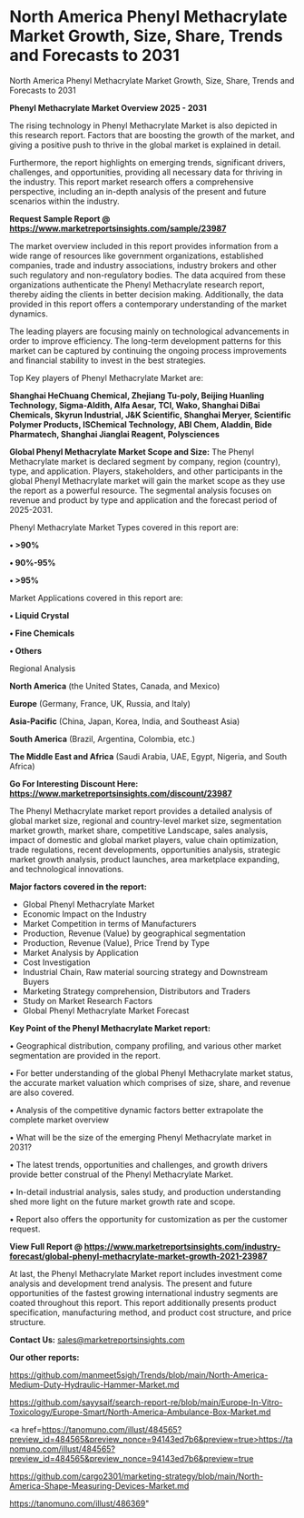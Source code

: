 # North America Phenyl Methacrylate Market Growth, Size, Share, Trends and Forecasts to 2031
North America Phenyl Methacrylate Market Growth, Size, Share, Trends and Forecasts to 2031

<Strong> Phenyl Methacrylate Market Overview 2025 - 2031</strong>

The rising technology in Phenyl Methacrylate Market is also depicted in this research report. Factors that are boosting the growth of the market, and giving a positive push to thrive in the global market is explained in detail.

Furthermore, the report highlights on emerging trends, significant drivers, challenges, and opportunities, providing all necessary data for thriving in the industry. This report market research offers a comprehensive perspective, including an in-depth analysis of the present and future scenarios within the industry.

<strong>Request Sample Report @ <a href=https://www.marketreportsinsights.com/sample/23987>https://www.marketreportsinsights.com/sample/23987</a></strong>

The market overview included in this report provides information from a wide range of resources like government organizations, established companies, trade and industry associations, industry brokers and other such regulatory and non-regulatory bodies. The data acquired from these organizations authenticate the Phenyl Methacrylate research report, thereby aiding the clients in better decision making. Additionally, the data provided in this report offers a contemporary understanding of the market dynamics.

The leading players are focusing mainly on technological advancements in order to improve efficiency. The long-term development patterns for this market can be captured by continuing the ongoing process improvements and financial stability to invest in the best strategies.

Top Key players of Phenyl Methacrylate Market are:

<strong>Shanghai HeChuang Chemical, Zhejiang Tu-poly, Beijing Huanling Technology, Sigma-Aldith, Alfa Aesar, TCI, Wako, Shanghai DiBai Chemicals, Skyrun Industrial, J&K Scientific, Shanghai Meryer, Scientific Polymer Products, ISChemical Technology, ABI Chem, Aladdin, Bide Pharmatech, Shanghai Jianglai Reagent, Polysciences</strong>

<strong><b>Global Phenyl Methacrylate Market Scope and Size:</b></strong>
The Phenyl Methacrylate market is declared segment by company, region (country), type, and application. Players, stakeholders, and other participants in the global Phenyl Methacrylate market will gain the market scope as they use the report as a powerful resource. The segmental analysis focuses on revenue and product by type and application and the forecast period of 2025-2031.

Phenyl Methacrylate Market Types covered in this report are:

<strong>• >90%

• 90%-95%

• >95%</strong>

Market Applications covered in this report are:

<strong>• Liquid Crystal

• Fine Chemicals

• Others</strong> 

Regional Analysis

<strong>North America</strong> (the United States, Canada, and Mexico)

<strong>Europe</strong> (Germany, France, UK, Russia, and Italy)

<strong>Asia-Pacific</strong> (China, Japan, Korea, India, and Southeast Asia)

<strong>South America</strong> (Brazil, Argentina, Colombia, etc.)

<strong>The Middle East and Africa</strong> (Saudi Arabia, UAE, Egypt, Nigeria, and South Africa)

<strong>Go For Interesting Discount Here: <a href=https://www.marketreportsinsights.com/discount/23987>https://www.marketreportsinsights.com/discount/23987</a></strong>

The Phenyl Methacrylate market report provides a detailed analysis of global market size, regional and country-level market size, segmentation market growth, market share, competitive Landscape, sales analysis, impact of domestic and global market players, value chain optimization, trade regulations, recent developments, opportunities analysis, strategic market growth analysis, product launches, area marketplace expanding, and technological innovations.

<strong><b>Major factors covered in the report:</b></strong>
<ul>
  <li>Global Phenyl Methacrylate Market </li>
  <li>Economic Impact on the Industry</li>
  <li>Market Competition in terms of Manufacturers</li>
  <li>Production, Revenue (Value) by geographical segmentation</li>
  <li>Production, Revenue (Value), Price Trend by Type</li>
  <li>Market Analysis by Application</li>
  <li>Cost Investigation</li>
  <li>Industrial Chain, Raw material sourcing strategy and Downstream Buyers</li>
  <li>Marketing Strategy comprehension, Distributors and Traders</li>
  <li>Study on Market Research Factors</li>
  <li>Global Phenyl Methacrylate Market Forecast</li>
</ul>

<strong><b>Key Point of the Phenyl Methacrylate Market report:</b></strong>

• Geographical distribution, company profiling, and various other market segmentation are provided in the report.

• For better understanding of the global Phenyl Methacrylate market status, the accurate market valuation which comprises of size, share, and revenue are also covered.

• Analysis of the competitive dynamic factors better extrapolate the complete market overview

• What will be the size of the emerging Phenyl Methacrylate market in 2031?

• The latest trends, opportunities and challenges, and growth drivers provide better construal of the Phenyl Methacrylate Market.

• In-detail industrial analysis, sales study, and production understanding shed more light on the future market growth rate and scope.

• Report also offers the opportunity for customization as per the customer request.

<strong><b>View Full Report @ <a href=https://www.marketreportsinsights.com/industry-forecast/global-phenyl-methacrylate-market-growth-2021-23987>https://www.marketreportsinsights.com/industry-forecast/global-phenyl-methacrylate-market-growth-2021-23987</a></b></strong>


At last, the Phenyl Methacrylate Market report includes investment come analysis and development trend analysis. The present and future opportunities of the fastest growing international industry segments are coated throughout this report. This report additionally presents product specification, manufacturing method, and product cost structure, and price structure.

<strong>Contact Us:</strong>
sales@marketreportsinsights.com

<strong>Our other reports:</strong>

<a href=https://github.com/manmeet5sigh/Trends/blob/main/North-America-Medium-Duty-Hydraulic-Hammer-Market.md>https://github.com/manmeet5sigh/Trends/blob/main/North-America-Medium-Duty-Hydraulic-Hammer-Market.md</a>

<a href=https://github.com/sayysaif/search-report-re/blob/main/Europe-In-Vitro-Toxicology/Europe-Smart/North-America-Ambulance-Box-Market.md>https://github.com/sayysaif/search-report-re/blob/main/Europe-In-Vitro-Toxicology/Europe-Smart/North-America-Ambulance-Box-Market.md</a>

<a href=https://tanomuno.com/illust/484565?preview_id=484565&preview_nonce=94143ed7b6&preview=true>https://tanomuno.com/illust/484565?preview_id=484565&preview_nonce=94143ed7b6&preview=true</a>

<a href=https://github.com/cargo2301/marketing-strategy/blob/main/North-America-Shape-Measuring-Devices-Market.md>https://github.com/cargo2301/marketing-strategy/blob/main/North-America-Shape-Measuring-Devices-Market.md</a>

<a href=https://tanomuno.com/illust/486369>https://tanomuno.com/illust/486369</a>"
